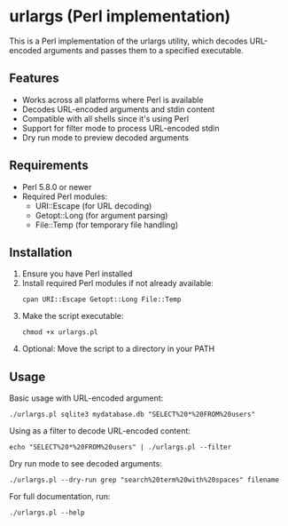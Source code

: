 # urlargs (Perl implementation)

This is a Perl implementation of the urlargs utility, which decodes URL-encoded arguments and passes them to a specified executable.

## Features

- Works across all platforms where Perl is available
- Decodes URL-encoded arguments and stdin content
- Compatible with all shells since it's using Perl
- Support for filter mode to process URL-encoded stdin
- Dry run mode to preview decoded arguments

## Requirements

- Perl 5.8.0 or newer
- Required Perl modules:
  - URI::Escape (for URL decoding)
  - Getopt::Long (for argument parsing)
  - File::Temp (for temporary file handling)

## Installation

1. Ensure you have Perl installed
2. Install required Perl modules if not already available:
   ```
   cpan URI::Escape Getopt::Long File::Temp
   ```
3. Make the script executable:
   ```
   chmod +x urlargs.pl
   ```
4. Optional: Move the script to a directory in your PATH

## Usage

Basic usage with URL-encoded argument:
```
./urlargs.pl sqlite3 mydatabase.db "SELECT%20*%20FROM%20users"
```

Using as a filter to decode URL-encoded content:
```
echo "SELECT%20*%20FROM%20users" | ./urlargs.pl --filter
```

Dry run mode to see decoded arguments:
```
./urlargs.pl --dry-run grep "search%20term%20with%20spaces" filename
```

For full documentation, run:
```
./urlargs.pl --help
```